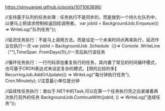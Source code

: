 <!--
 * @Author: your name
 * @Date: 2021-04-23 14:12:56
 * @LastEditTime: 2021-04-23 14:43:08
 * @LastEditors: Please set LastEditors
 * @Description: In User Settings Edit
 * @FilePath: \Notes\Hangfire\hangfire.md
-->
https://qinyuanpei.github.io/posts/1071063696/


//支持基于队列的任务处理：任务执行不是同步的，而是放到一个持久化队列中，以便马上把请求控制权返回给调用者。
var jobId = BackgroundJob.Enqueue(() => WriteLog("队列任务"));

//延迟任务执行：不是马上调用方法，而是设定一个未来时间点再来执行，延迟作业仅执行一次
var jobId = BackgroundJob .Schedule（()=> Console .WriteLine（""),TimeSpan .FromDays(1));//一天后执行该任务

//循环任务执行：一行代码添加重复执行的任务，其内置了常见的时间循环模式，也可基于CRON表达式来设定复杂的模式。【用的比较的多】
RecurringJob.AddOrUpdate(() => WriteLog("每分钟执行任务"), Cron.Minutely); //注意最小单位是分钟

//延续性任务执行：类似于.NET中的Task,可以在第一个任务执行完之后紧接着再次执行另外的任务
BackgroundJob.ContinueWith(jobId, () => WriteLog("连续任务"));